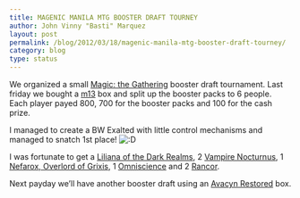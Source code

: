 ```yaml
---
title: MAGENIC MANILA MTG BOOSTER DRAFT TOURNEY
author: John Vinny "Basti" Marquez
layout: post
permalink: /blog/2012/03/18/magenic-manila-mtg-booster-draft-tourney/
category: blog
type: status
---
```

We organized a small <a title="http://www.wizards.com/Magic/" href="http://www.wizards.com/Magic/" target="_blank">Magic: the Gathering</a> booster draft tournament. Last friday we bought a [m13][1] box and split up the booster packs to 6 people. Each player payed 800, 700 for the booster packs and 100 for the cash prize.

I managed to create a BW Exalted with little control mechanisms and managed to snatch 1st place! <img src="http://johnvinnymarquez.net/wp-includes/images/smilies/icon_biggrin.gif" alt=":D" class="wp-smiley" /> 

I was fortunate to get a <a title="http://magiccards.info/m13/en/97.html" href="http://magiccards.info/m13/en/97.html" target="_blank">Liliana of the Dark Realms</a>, 2 <a title="http://magiccards.info/m13/en/113.html" href="http://magiccards.info/m13/en/113.html" target="_blank">Vampire Nocturnus</a>, 1 <a title="http://magiccards.info/m13/en/103.html" href="http://magiccards.info/m13/en/103.html" target="_blank">Nefarox, Overlord of Grixis</a>, 1 <a title="http://magiccards.info/m13/en/63.html" href="http://magiccards.info/m13/en/63.html" target="_blank">Omniscience</a> and 2 <a title="http://magiccards.info/m13/en/185.html" href="http://magiccards.info/m13/en/185.html" target="_blank">Rancor</a>.

Next payday we&#8217;ll have another booster draft using an <a title="http://magiccards.info/avr/en.html" href="http://magiccards.info/avr/en.html" target="_blank">Avacyn Restored</a> box.

 [1]: http://magiccards.info/m13/en.html